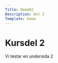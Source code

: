 ```yaml
---
Title: Kmom02
Description: Del 2
Template: kmom
---
```


Kursdel 2
==================

Vi testar en undersida 2